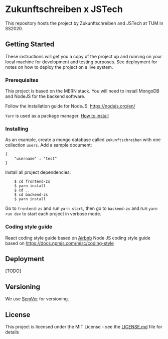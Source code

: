 # Zukunftschreiben x JSTech

This repository hosts the project by Zukunftschreiben and JSTech at TUM in SS2020.

## Getting Started

These instructions will get you a copy of the project up and running on your local machine for development and testing purposes. See deployment for notes on how to deploy the project on a live system.

### Prerequisites
This project is based on the MERN stack. You will need to install MongoDB and NodeJS for the backend software.

[MongoDB installation guide]: https://docs.mongodb.com/manual/installation/
Follow the installation guide for NodeJS: https://nodejs.org/en/

`Yarn` is used as a package manager. [How to install](https://yarnpkg.com/getting-started)

### Installing

As an example, create a mongo database called `zukunftschreiben` with one collection `users`.
Add a sample document:
```
{
    "username" : "test"
}
```

Install all project dependencies:

```
    $ cd frontend-zs
    $ yarn install
    $ cd ..
    $ cd backend-zs
    $ yarn install
```

Go to `frontend-zs` and run `yarn start`, then go to `backend-zs` and run `yarn run dev` to start each project in verbose mode.

### Coding style guide

React coding style guide based on [Airbnb](https://airbnb.io/javascript/react/)
Node JS coding style guide based on https://docs.npmjs.com/misc/coding-style

## Deployment

[TODO]


## Versioning

We use [SemVer](http://semver.org/) for versioning.

## License

This project is licensed under the MIT License - see the [LICENSE.md](LICENSE.md) file for details

